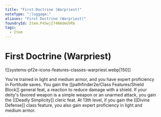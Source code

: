 ```yaml
---
title: "First Doctrine (Warpriest)"
noteType: ":luggage:"
aliases: "First Doctrine (Warpriest)"
foundryId: Item.P45wjIf4NAdmUVRb
tags:
  - Item
---
```


# First Doctrine (Warpriest)
![[systems-pf2e-icons-features-classes-warpriest.webp|150]]

You're trained in light and medium armor, and you have expert proficiency in Fortitude saves. You gain the [[pathfinder2e/Class Features/Shield Block]] general feat, a reaction to reduce damage with a shield. If your deity's favored weapon is a simple weapon or an unarmed attack, you gain the [[Deadly Simplicity]] cleric feat. At 13th level, if you gain the [[Divine Defense]] class feature, you also gain expert proficiency in light and medium armor.
